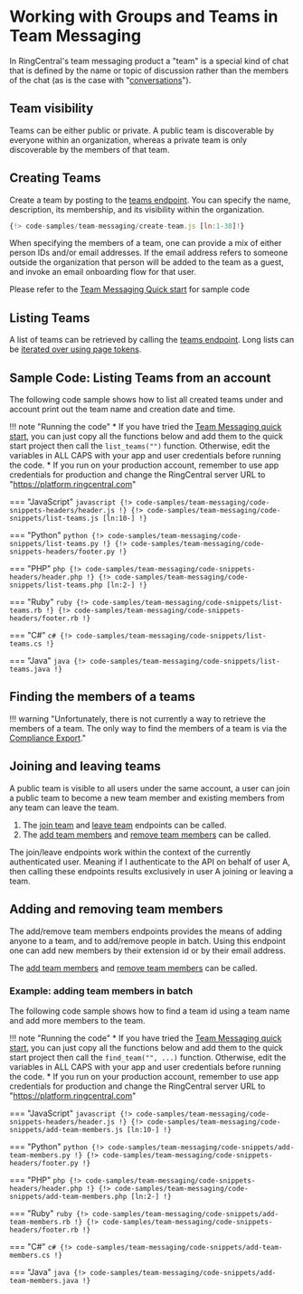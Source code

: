 # Working with Groups and Teams in Team Messaging

In RingCentral's team messaging product a "team" is a special kind of chat that is defined by the name or topic of discussion rather than the members of the chat (as is the case with "[conversations](conversations.md)").

## Team visibility

Teams can be either public or private. A public team is discoverable by everyone within an organization, whereas a private team is only discoverable by the members of that team.

## Creating Teams

Create a team by posting to the [teams endpoint](https://developers.ringcentral.com/api-reference/Teams/createGlipTeamNew). You can specify the name, description, its membership, and its visibility within the organization.

```js
{!> code-samples/team-messaging/create-team.js [ln:1-38]!}
```

When specifying the members of a team, one can provide a mix of either person IDs and/or email addresses. If the email address refers to someone outside the organization that person will be added to the team as a guest, and invoke an email onboarding flow for that user.

Please refer to the [Team Messaging Quick start](../quick-start.md) for sample code

## Listing Teams

A list of teams can be retrieved by calling the [teams endpoint](https://developers.ringcentral.com/api-reference/Teams/createGlipTeamNew). Long lists can be [iterated over using page tokens](../manual/pagination.md).

## Sample Code: Listing Teams from an account

The following code sample shows how to list all created teams under and account print out the team name and creation date and time.

!!! note "Running the code"
    * If you have tried the [Team Messaging quick start](../quick-start.md), you can just copy all the functions below and add them to the quick start project then call the `list_teams("")` function. Otherwise, edit the variables in ALL CAPS with your app and user credentials before running the code.
    * If you run on your production account, remember to use app credentials for production and change the RingCentral server URL to "https://platform.ringcentral.com"

=== "JavaScript"
    ```javascript
    {!> code-samples/team-messaging/code-snippets-headers/header.js !}
    {!> code-samples/team-messaging/code-snippets/list-teams.js [ln:10-] !}
    ```

=== "Python"
    ```python
    {!> code-samples/team-messaging/code-snippets/list-teams.py !}
    {!> code-samples/team-messaging/code-snippets-headers/footer.py !}
    ```

=== "PHP"
    ```php
    {!> code-samples/team-messaging/code-snippets-headers/header.php !}
    {!> code-samples/team-messaging/code-snippets/list-teams.php [ln:2-] !}
    ```

=== "Ruby"
    ```ruby
    {!> code-samples/team-messaging/code-snippets/list-teams.rb !}
    {!> code-samples/team-messaging/code-snippets-headers/footer.rb !}
    ```

=== "C#"
    ```c#
    {!> code-samples/team-messaging/code-snippets/list-teams.cs !}
    ```

=== "Java"
    ```java
    {!> code-samples/team-messaging/code-snippets/list-teams.java !}
    ```

## Finding the members of a teams

!!! warning "Unfortunately, there is not currently a way to retrieve the members of a team. The only way to find the members of a team is via the [Compliance Export](../manual/compliance-export.md)."

## Joining and leaving teams

A public team is visible to all users under the same account, a user can join a public team to become a new team member and existing members from any team can leave the team.

1. The [join team](https://developers.ringcentral.com/api-reference/Teams/joinGlipTeamNew) and [leave team](https://developers.ringcentral.com/api-reference/Teams/leaveGlipTeamNew) endpoints can be called.
2. The [add team members](https://developers.ringcentral.com/api-reference/Teams/addGlipTeamMembersNew) and [remove team members](https://developers.ringcentral.com/api-reference/Teams/removeGlipTeamMembersNew) can be called.

The join/leave endpoints work within the context of the currently authenticated user. Meaning if I authenticate to the API on behalf of user A, then calling these endpoints results exclusively in user A joining or leaving a team.

## Adding and removing team members

The add/remove team members endpoints provides the means of adding anyone to a team, and to add/remove people in batch. Using this endpoint one can add new members by their extension id or by their email address.

The [add team members](https://developers.ringcentral.com/api-reference/Teams/addGlipTeamMembersNew) and [remove team members](https://developers.ringcentral.com/api-reference/Teams/removeGlipTeamMembersNew) can be called.


### Example: adding team members in batch

The following code sample shows how to find a team id using a team name and add more members to the team.

!!! note "Running the code"
    * If you have tried the [Team Messaging quick start](../quick-start.md), you can just copy all the functions below and add them to the quick start project then call the `find_team("", ...)` function. Otherwise, edit the variables in ALL CAPS with your app and user credentials before running the code.
    * If you run on your production account, remember to use app credentials for production and change the RingCentral server URL to "https://platform.ringcentral.com"

=== "JavaScript"
    ```javascript
    {!> code-samples/team-messaging/code-snippets-headers/header.js !}
    {!> code-samples/team-messaging/code-snippets/add-team-members.js [ln:10-] !}
    ```

=== "Python"
    ```python
    {!> code-samples/team-messaging/code-snippets/add-team-members.py !}
    {!> code-samples/team-messaging/code-snippets-headers/footer.py !}
    ```

=== "PHP"
    ```php
    {!> code-samples/team-messaging/code-snippets-headers/header.php !}
    {!> code-samples/team-messaging/code-snippets/add-team-members.php [ln:2-] !}
    ```

=== "Ruby"
    ```ruby
    {!> code-samples/team-messaging/code-snippets/add-team-members.rb !}
    {!> code-samples/team-messaging/code-snippets-headers/footer.rb !}
    ```

=== "C#"
    ```c#
    {!> code-samples/team-messaging/code-snippets/add-team-members.cs !}
    ```

=== "Java"
    ```java
    {!> code-samples/team-messaging/code-snippets/add-team-members.java !}
    ```

